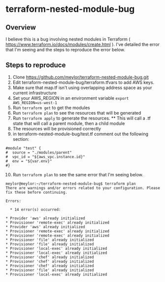 # terraform-nested-module-bug

## Overview

I believe this is a bug involving nested modules in Terraform ( https://www.terraform.io/docs/modules/create.html ). I've detailed the error that I'm seeing and the steps to reproduce the error below.


## Steps to reproduce
1. Clone https://github.com/meylor/terraform-nested-module-bug.git
2. Edit terraform-nested-module-bug/terraform.tfvars to add AWS keys.
3. Make sure that map.tf isn't using overlapping address space as your current infrastructure
4. Set your AWS_REGION in an environment variable ```export AWS_REGION=us-west-1```
5. Run ```terraform get``` to get the modules
6. Run ```terraform plan``` to see the resources that will be generated
7. Run ```terraform apply``` to generate the resources.
** This will call a .tf state that will call a parent module, then a child module
8. The resources will be provisioned correctly
9. in terraform-nested-module-bug/test.tf comment out the following section:
```
#module "test" {
#  source = "./modules/parent"
#  vpc_id = "${aws_vpc.instance.id}"
#  env = "${var.env}"
#}
```
10. Run ```terraform plan``` to see the same error that I'm seeing below.
```
meylor@meylor:~/terraform-nested-module-bug$ terraform plan
There are warnings and/or errors related to your configuration. Please
fix these before continuing.

Errors:

  * 14 error(s) occurred:

* Provider 'aws' already initialized
* Provisioner 'remote-exec' already initialized
* Provider 'aws' already initialized
* Provisioner 'remote-exec' already initialized
* Provisioner 'remote-exec' already initialized
* Provisioner 'file' already initialized
* Provisioner 'file' already initialized
* Provisioner 'local-exec' already initialized
* Provisioner 'local-exec' already initialized
* Provisioner 'chef' already initialized
* Provisioner 'chef' already initialized
* Provisioner 'chef' already initialized
* Provisioner 'file' already initialized
* Provisioner 'local-exec' already initialized
```

